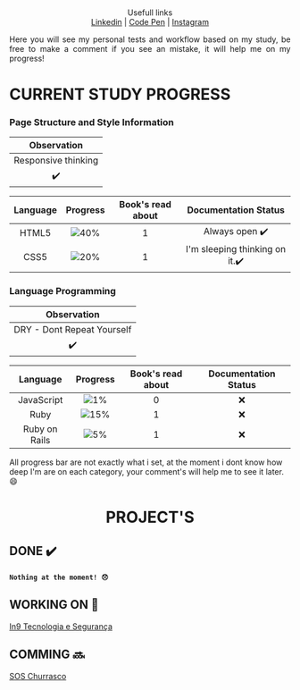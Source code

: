 <div align="center">
  </p> 
    <br>Usefull links
    <br><a href="https://www.linkedin.com/in/renangerolano/">Linkedin</a> | <a href="https://codepen.io/RenanGerolano">Code Pen</a> | <a href="https://www.instagram.com/renangerolano">Instagram</a>
  </p>
  <div align="justify">
    <p>
      Here you will see my personal tests and workflow based on my study, be free to make a comment if you see an mistake, it will help me on my progress!
    </p>
  </div>
</div>

# CURRENT STUDY PROGRESS

### Page Structure and Style Information

|Observation        |
|:-:                |
|Responsive thinking|
|         ✔️         |

|Language|Progress                           |Book's read about |Documentation Status         |
|:-:     |:-:                                |:-:               |:-:                          |
|HTML5   |![40%](https://progress-bar.dev/40)|1                 |Always open ✔️                |      
|CSS5    |![20%](https://progress-bar.dev/20)|1                 |I'm sleeping thinking on it.✔️|

### Language Programming

|Observation                |
|:-------------------------:|
|DRY - Dont Repeat Yourself |
|             ✔️             |

|Language     |Progress                           |Book's read about|Documentation Status|
|:-:          |:-:                                |:-:              |:-:                 |
|JavaScript   |![1%](https://progress-bar.dev/1)  |0                |:x:                 |
|Ruby         |![15%](https://progress-bar.dev/15)|1                |:x:                 |
|Ruby on Rails|![5%](https://progress-bar.dev/5)  |1                |:x:                 |


All progress bar are not exactly what i set, at the moment i dont know how deep I'm are on each category, your comment's will help me to see it later. :smile: 

<div align="center">
  <h1>PROJECT'S</h1>
</div>

## DONE ✔️

#### ` Nothing at the moment! 😞 `

## WORKING ON 🔴
[In9 Tecnologia e Segurança](https://github.com/RenanGerolano/in9tecnologia)

## COMMING 🔜

[SOS Churrasco](https://github.com/RenanGerolano/soschurrasco)
  
